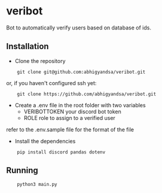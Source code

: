 # veribot

Bot to automatically verify users based on database of ids.

## Installation

- Clone the repository
````
    git clone git@github.com:abhigyandsa/veribot.git
````
or, if you haven't configured ssh yet:
````
    git clone https://github.com/abhigyandsa/veribot.git
````
- Create a .env file in the root folder with two variables
    - VERIBOTTOKEN    your discord bot token
    - ROLE			role to assign to a verified user

refer to the .env.sample file for the format of the file

- Install the dependencies
````
    pip install discord pandas dotenv
````
## Running
````
    python3 main.py
````
